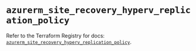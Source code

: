 # `azurerm_site_recovery_hyperv_replication_policy`

Refer to the Terraform Registry for docs: [`azurerm_site_recovery_hyperv_replication_policy`](https://registry.terraform.io/providers/hashicorp/azurerm/4.16.0/docs/resources/site_recovery_hyperv_replication_policy).
